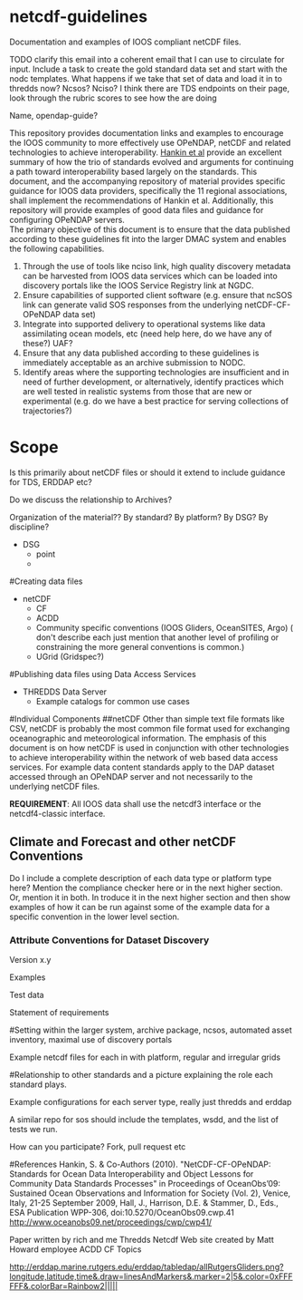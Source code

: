 netcdf-guidelines
=================

Documentation and examples of IOOS compliant netCDF files.

TODO clarify this email into a coherent email that I can use to circulate for input. Include a task to create the gold standard data set and start with the nodc templates. What happens if we take that set of data and load it in to thredds now? Ncsos? Nciso? I think there are TDS endpoints on their page, look through the rubric scores to see how the are doing

Name, opendap-guide?

This repository provides documentation links and examples to encourage the IOOS community to more effectively use OPeNDAP, netCDF and related technologies to achieve interoperability.  [Hankin et al](http://www.oceanobs09.net/proceedings/cwp/cwp41/) provide an excellent summary of how the trio of standards evolved and arguments for continuing a path toward interoperability based largely on the standards. This document, and the accompanying repository of material provides specific guidance for IOOS data providers, specifically the 11 regional associations, shall implement the recommendations of Hankin et al. Additionally, this repository will provide examples of good data files and guidance for configuring OPeNDAP servers.  
The primary objective of this document is to ensure that the data published according to these guidelines fit into the larger DMAC system and enables the following capabilities.
1. Through the use of tools like nciso link, high quality discovery metadata can be harvested from IOOS data services which can be loaded into discovery portals like the IOOS Service Registry link at NGDC.
2. Ensure capabilities of supported client software (e.g. ensure that ncSOS link can generate valid SOS responses from the underlying netCDF-CF-OPeNDAP data set)
3. Integrate into supported delivery to operational systems like data assimilating ocean models, etc (need help here, do we have any of these?) UAF?
4. Ensure that any data published according to these guidelines is immediately acceptable as an archive submission to NODC.
5. Identify areas where the supporting technologies are insufficient and in need of further development, or alternatively, identify practices which are well tested in realistic systems from those that are new or experimental (e.g. do we have a best practice for serving collections of trajectories?)
# Scope
Is this primarily about netCDF files or should it extend to include guidance for TDS, ERDDAP etc?

Do we discuss the relationship to Archives?

Organization of the material??
By standard?
By platform?
By DSG?
By discipline?

* DSG
    * point
    * 
#Creating data files
* netCDF
   * CF
   * ACDD
   * Community specific conventions (IOOS Gliders, OceanSITES, Argo) ( don't describe each just mention that another level of profiling or constraining the more general conventions is common.)
   * UGrid (Gridspec?)
   
#Publishing data files using Data Access Services
* THREDDS Data Server
  * Example catalogs for common use cases

#Individual Components
##netCDF
Other than simple text file formats like CSV, netCDF is probably the most common file format used for exchanging oceanographic and meteorological information.
The emphasis of this document is on how netCDF is used in conjunction with other technologies to achieve interoperability within the network of web based data access services. For example data content standards apply to the DAP dataset accessed through an OPeNDAP server and not necessarily to the underlying netCDF files. 

**REQUIREMENT**: All IOOS data shall use the netcdf3 interface or the netcdf4-classic interface.

## Climate and Forecast and other netCDF Conventions
Do I include a complete description of each data type or platform type here?
Mention the compliance checker here or in the next higher section. Or, mention it in both. In troduce it in the next higher section and then show examples of how it can be run against some of the example data for a specific convention in the lower level section.

### Attribute Conventions for Dataset Discovery
Version x.y

Examples


Test data

Statement of requirements


#Setting within the larger system, archive package, ncsos, automated asset inventory, maximal use of discovery portals 

Example netcdf files for each in with platform, regular and irregular grids

#Relationship to other standards and a picture explaining the role each standard plays.

Example configurations for each server type, really just thredds and erddap

A similar repo for sos should include the templates, wsdd, and the list of tests we run.

How can you participate? Fork, pull request etc

#References
Hankin, S. & Co-Authors (2010). "NetCDF-CF-OPeNDAP: Standards for Ocean Data Interoperability and Object Lessons for Community Data Standards Processes" in Proceedings of OceanObs’09: Sustained Ocean Observations and Information for Society (Vol. 2), Venice, Italy, 21-25 September 2009, Hall, J., Harrison, D.E. & Stammer, D., Eds., ESA Publication WPP-306, doi:10.5270/OceanObs09.cwp.41
http://www.oceanobs09.net/proceedings/cwp/cwp41/

Paper written by rich and me
Thredds
Netcdf
Web site created by Matt Howard employee
ACDD
CF
Topics

http://erddap.marine.rutgers.edu/erddap/tabledap/allRutgersGliders.png?longitude,latitude,time&.draw=linesAndMarkers&.marker=2|5&.color=0xFFFFFF&.colorBar=Rainbow2|||||
